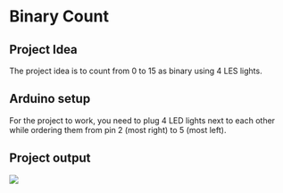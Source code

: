 # Binary Count

## Project Idea
The project idea is to count from 0 to 15 as binary using 4 LES lights.

## Arduino setup
For the project to work, you need to plug 4 LED lights next to each other while ordering them from pin 2 (most right) to 5 (most left).

## Project output

![](https://github.com/AhmedAlsohail/Arduino/blob/main/img/Binary%20Count.gif)
